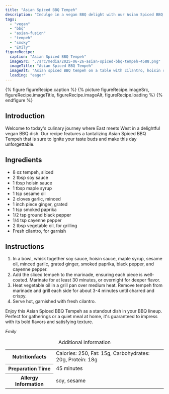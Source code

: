 ```yaml
---
title: "Asian Spiced BBQ Tempeh"
description: "Indulge in a vegan BBQ delight with our Asian Spiced BBQ Tempeh, blending smoky tempeh with bold Asian flavors for a perfect dish."
tags:
  - "vegan"
  - "bbq"
  - "asian-fusion"
  - "tempeh"
  - "smoky"
  - "Emily"
figureRecipe: 
  caption: "Asian Spiced BBQ Tempeh"
  imageSrc: "./src/media/2025-06-26-asian-spiced-bbq-tempeh-4588.png"
  imageTitle: "Asian Spiced BBQ Tempeh"
  imageAlt: "Asian spiced BBQ tempeh on a table with cilantro, hoisin sauce, and simple tableware, under a sunny sky."
  loading: "eager"
---
```


{% figure figureRecipe.caption %}
{% picture figureRecipe.imageSrc, figureRecipe.imageTitle, figureRecipe.imageAlt, figureRecipe.loading %}
{% endfigure %}

## Introduction

Welcome to today's culinary journey where East meets West in a delightful vegan BBQ dish. Our recipe features a tantalizing Asian Spiced BBQ Tempeh that is sure to ignite your taste buds and make this day unforgettable.

## Ingredients

- 8 oz tempeh, sliced
- 2 tbsp soy sauce
- 1 tbsp hoisin sauce
- 1 tbsp maple syrup
- 1 tsp sesame oil
- 2 cloves garlic, minced
- 1 inch piece ginger, grated
- 1 tsp smoked paprika
- 1/2 tsp ground black pepper
- 1/4 tsp cayenne pepper
- 2 tbsp vegetable oil, for grilling
- Fresh cilantro, for garnish

## Instructions

1. In a bowl, whisk together soy sauce, hoisin sauce, maple syrup, sesame oil, minced garlic, grated ginger, smoked paprika, black pepper, and cayenne pepper.
2. Add the sliced tempeh to the marinade, ensuring each piece is well-coated. Marinate for at least 30 minutes, or overnight for deeper flavor.
3. Heat vegetable oil in a grill pan over medium heat. Remove tempeh from marinade and grill each side for about 3-4 minutes until charred and crispy.
4. Serve hot, garnished with fresh cilantro.

Enjoy this Asian Spiced BBQ Tempeh as a standout dish in your BBQ lineup. Perfect for gatherings or a quiet meal at home, it's guaranteed to impress with its bold flavors and satisfying texture.

*Emily*

<table><caption class='sr-only'>Additional Information</caption><tr><th>Nutritionfacts</th><td>Calories: 250, Fat: 15g, Carbohydrates: 20g, Protein: 18g&nbsp;</td></tr><tr><th>Preparation Time</th><td>45 minutes&nbsp;</td></tr><tr><th>Allergy Information</th><td>soy, sesame&nbsp;</td></tr></table>

